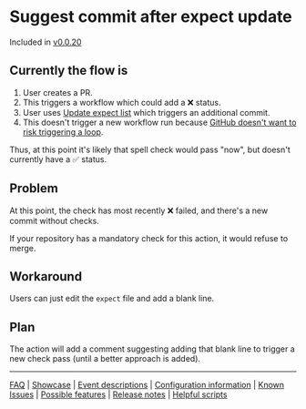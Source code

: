 # Suggest commit after expect update

Included in [v0.0.20](https://github.com/check-spelling/check-spelling/releases/tag/v0.0.20)

##  Currently the flow is
1. User creates a PR.
2. This triggers a workflow which could add a ❌ status.
3. User uses [Update expect list](./Feature:-Update-expect-list.md) which triggers an additional commit.
4. This doesn't trigger a new workflow run because [GitHub doesn't want to risk triggering a loop](https://docs.github.com/en/actions/reference/authentication-in-a-workflow#using-the-github_token-in-a-workflow).

Thus, at this point it's likely that spell check would pass "now", but doesn't currently have a ✅ status.

## Problem

At this point, the check has most recently ❌ failed, and there's a new commit without checks.

If your repository has a mandatory check for this action, it would refuse to merge.

## Workaround

Users can just edit the `expect` file and add a blank line.

## Plan

The action will add a comment suggesting adding that blank line to trigger a new check pass (until a better approach is added).

---
[FAQ](FAQ.md) | [Showcase](Showcase.md) | [Event descriptions](Event-descriptions.md) | [Configuration information](Configuration-information.md) | [Known Issues](Known-Issues.md) | [Possible features](Possible-features.md) | [Release notes](Release-notes.md) | [Helpful scripts](Helpful-scripts.md)
